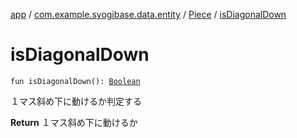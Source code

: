 [app](../../index.md) / [com.example.syogibase.data.entity](../index.md) / [Piece](index.md) / [isDiagonalDown](./is-diagonal-down.md)

# isDiagonalDown

`fun isDiagonalDown(): `[`Boolean`](https://kotlinlang.org/api/latest/jvm/stdlib/kotlin/-boolean/index.html)

１マス斜め下に動けるか判定する

**Return**
１マス斜め下に動けるか

